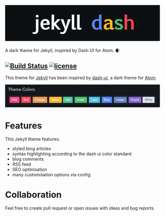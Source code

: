 ![header](header.png)
-
A dark theme for Jekyll, inspired by Dash UI for Atom. 🌒


[![Build Status](https://img.shields.io/travis/bitbrain/braingdx/master.svg?logo=travis&style=flat-square)](https://travis-ci.org/bitbrain/jekyll-dash)
[![license](https://img.shields.io/github/license/bitbrain/braingdx.svg?style=flat-square)](LICENSE.MD)
---
This theme for [Jekyll](https://jekyllrb.com/) has been inspired by [dash-ui](https://atom.io/themes/dash-ui), a dark theme for [Atom](https://atom.io).

![colors](colors.png)

# Features

This Jekyll theme features:

- styled blog articles
- syntax highlighting according to the dash ui color standard
- blog comments
- RSS feed
- SEO optimisation
- many customisation options via config

# Collaboration

Feel free to create pull request or open issues with ideas and bug reports.
